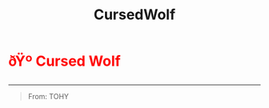 ﻿---
lang: en-US
title: CursedWolf
prev: Councillor
next: Deathpact
---
# <font color=red>ðŸº <b>Cursed Wolf</b></font> <Badge text="Killing" type="tip" vertical="middle"/>
---

> From: TOHY


